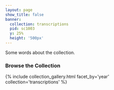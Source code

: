 ```yaml
---
layout: page
show_title: false
banner:
  collection: transcriptions
  pid: sc1003
  y: 25%
  height: '500px'
---
```


Some words about the collection.

### Browse the Collection

{% include collection_gallery.html facet_by='year' collection='transcriptions' %}

